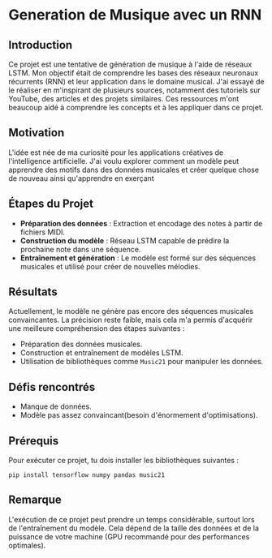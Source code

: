 
# Generation de Musique avec un RNN

## Introduction
Ce projet est une tentative de génération de musique à l'aide de réseaux LSTM. Mon objectif était de comprendre les bases des réseaux neuronaux récurrents (RNN) et leur application dans le domaine musical.
J'ai essayé de le réaliser en m'inspirant de plusieurs sources, notamment des tutoriels sur YouTube, des articles et des projets similaires. Ces ressources m'ont beaucoup aidé à comprendre les concepts et à les appliquer dans ce projet.

## Motivation
L'idée est née de ma curiosité pour les applications créatives de l'intelligence artificielle. J'ai voulu explorer comment un modèle peut apprendre des motifs dans des données musicales et créer quelque chose de nouveau ainsi qu'apprendre en exerçant

## Étapes du Projet

-  **Préparation des données** : Extraction et encodage des notes à partir de fichiers MIDI.
-  **Construction du modèle** : Réseau LSTM capable de prédire la prochaine note dans une séquence.
-  **Entraînement et génération** : Le modèle est formé sur des séquences musicales et utilisé pour créer de nouvelles mélodies.

## Résultats
Actuellement, le modèle ne génère pas encore des séquences musicales convaincantes. La précision reste faible, mais cela m'a permis d'acquérir une meilleure compréhension des étapes suivantes :
- Préparation des données musicales.
- Construction et entraînement de modèles LSTM.
- Utilisation de bibliothèques comme `Music21` pour manipuler les données.

## Défis rencontrés
- Manque de données.
- Modèle pas assez convaincant(besoin d'énormement d'optimisations).

## Prérequis

Pour exécuter ce projet, tu dois installer les bibliothèques suivantes :

``
pip install tensorflow numpy pandas music21
``


## Remarque

L'exécution de ce projet peut prendre un temps considérable, surtout lors de l'entraînement du modèle. Cela dépend de la taille des données et de la puissance de votre machine (GPU recommandé pour des performances optimales).





